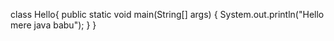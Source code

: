 class Hello{
public static void main(String[] args)
{
System.out.println("Hello mere java babu");
}
}
